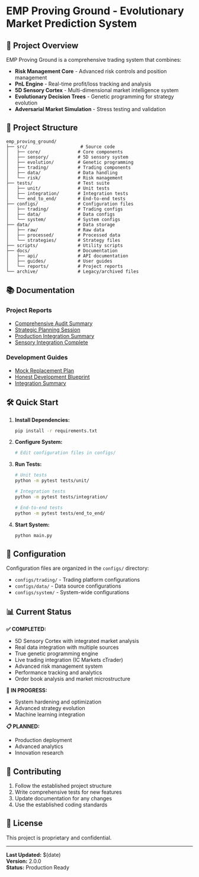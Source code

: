 # EMP Proving Ground - Evolutionary Market Prediction System

## 🚀 Project Overview

EMP Proving Ground is a comprehensive trading system that combines:
- **Risk Management Core** - Advanced risk controls and position management
- **PnL Engine** - Real-time profit/loss tracking and analysis
- **5D Sensory Cortex** - Multi-dimensional market intelligence system
- **Evolutionary Decision Trees** - Genetic programming for strategy evolution
- **Adversarial Market Simulation** - Stress testing and validation

## 📁 Project Structure

```
emp_proving_ground/
├── src/                    # Source code
│   ├── core/              # Core components
│   ├── sensory/           # 5D sensory system
│   ├── evolution/         # Genetic programming
│   ├── trading/           # Trading components
│   ├── data/              # Data handling
│   └── risk/              # Risk management
├── tests/                 # Test suite
│   ├── unit/              # Unit tests
│   ├── integration/       # Integration tests
│   └── end_to_end/        # End-to-end tests
├── configs/               # Configuration files
│   ├── trading/           # Trading configs
│   ├── data/              # Data configs
│   └── system/            # System configs
├── data/                  # Data storage
│   ├── raw/               # Raw data
│   ├── processed/         # Processed data
│   └── strategies/        # Strategy files
├── scripts/               # Utility scripts
├── docs/                  # Documentation
│   ├── api/               # API documentation
│   ├── guides/            # User guides
│   └── reports/           # Project reports
└── archive/               # Legacy/archived files
```

## 📚 Documentation

### Project Reports
- [Comprehensive Audit Summary](docs/reports/COMPREHENSIVE_AUDIT_SUMMARY.md)
- [Strategic Planning Session](docs/reports/STRATEGIC_PLANNING_SESSION.md)
- [Production Integration Summary](docs/reports/PRODUCTION_INTEGRATION_SUMMARY.md)
- [Sensory Integration Complete](docs/reports/SENSORY_INTEGRATION_COMPLETE.md)

### Development Guides
- [Mock Replacement Plan](docs/reports/MOCK_REPLACEMENT_PLAN.md)
- [Honest Development Blueprint](docs/reports/HONEST_DEVELOPMENT_BLUEPRINT.md)
- [Integration Summary](docs/reports/INTEGRATION_SUMMARY.md)

## 🛠️ Quick Start

1. **Install Dependencies:**
   ```bash
   pip install -r requirements.txt
   ```

2. **Configure System:**
   ```bash
   # Edit configuration files in configs/
   ```

3. **Run Tests:**
   ```bash
   # Unit tests
   python -m pytest tests/unit/
   
   # Integration tests
   python -m pytest tests/integration/
   
   # End-to-end tests
   python -m pytest tests/end_to_end/
   ```

4. **Start System:**
   ```bash
   python main.py
   ```

## 🔧 Configuration

Configuration files are organized in the `configs/` directory:
- `configs/trading/` - Trading platform configurations
- `configs/data/` - Data source configurations
- `configs/system/` - System-wide configurations

## 📊 Current Status

**✅ COMPLETED:**
- 5D Sensory Cortex with integrated market analysis
- Real data integration with multiple sources
- True genetic programming engine
- Live trading integration (IC Markets cTrader)
- Advanced risk management system
- Performance tracking and analytics
- Order book analysis and market microstructure

**🔄 IN PROGRESS:**
- System hardening and optimization
- Advanced strategy evolution
- Machine learning integration

**📋 PLANNED:**
- Production deployment
- Advanced analytics
- Innovation research

## 🤝 Contributing

1. Follow the established project structure
2. Write comprehensive tests for new features
3. Update documentation for any changes
4. Use the established coding standards

## 📄 License

This project is proprietary and confidential.

---

**Last Updated:** $(date)  
**Version:** 2.0.0  
**Status:** Production Ready
